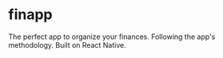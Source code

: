 # finapp

The perfect app to organize your finances. Following the app's methodology.
Built on React Native.


